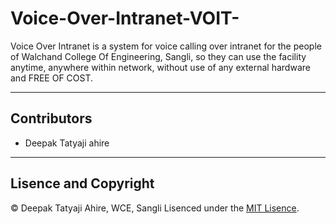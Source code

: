 # Voice-Over-Intranet-VOIT-
Voice Over Intranet is a system for voice calling over intranet for the people of Walchand College Of Engineering, Sangli, so they can use the facility anytime, anywhere within network, without use of any external hardware and FREE OF COST.

---

## Contributors
- Deepak Tatyaji ahire

---

## Lisence and Copyright
© Deepak Tatyaji Ahire, WCE, Sangli
Lisenced under the [MIT Lisence](https://github.com/adeepak7/Voice-Over-Intranet-VOIT-/blob/master/LISENCE.md).

